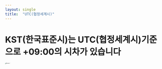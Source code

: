 ```yaml
---
layout: single
title:  "UTC(협정세계시)"
---
```


# KST(한국표준시)는 UTC(협정세계시)기준으로 +09:00의 시차가 있습니다



<img src="/Users/guillaume/Documents/GitHub/gyumtriever.github.io/images/2022-12-06-first/Rocks 1.png" alt="Rocks 1" style="zoom:25%;" />
